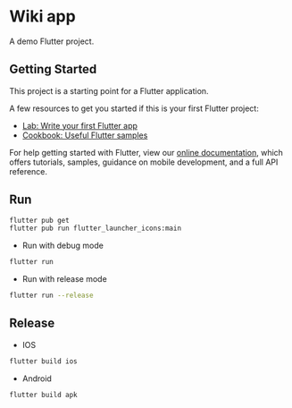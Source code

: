 # Wiki app

A demo Flutter project.

## Getting Started

This project is a starting point for a Flutter application.

A few resources to get you started if this is your first Flutter project:

- [Lab: Write your first Flutter app](https://flutter.dev/docs/get-started/codelab)
- [Cookbook: Useful Flutter samples](https://flutter.dev/docs/cookbook)

For help getting started with Flutter, view our
[online documentation](https://flutter.dev/docs), which offers tutorials,
samples, guidance on mobile development, and a full API reference.

## Run

```bash
flutter pub get
flutter pub run flutter_launcher_icons:main
```

- Run with debug mode

```bash
flutter run
```

- Run with release mode

```bash
flutter run --release
```

## Release

- IOS

```bash
flutter build ios
```

- Android

```bash
flutter build apk
```
